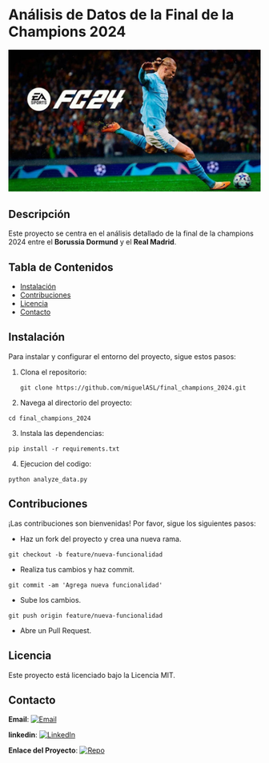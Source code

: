 # Análisis de Datos de la Final de la Champions 2024
![Portada](Portada.jpg)

## Descripción

Este proyecto se centra en el análisis detallado de la final de la champions 2024 entre el **Borussia Dormund** y el **Real Madrid**.

## Tabla de Contenidos

- [Instalación](#instalación)
- [Contribuciones](#contribuciones)
- [Licencia](#licencia)
- [Contacto](#contacto)

## Instalación
Para instalar y configurar el entorno del proyecto, sigue estos pasos:

1. Clona el repositorio:
   ```
   git clone https://github.com/miguelASL/final_champions_2024.git
2. Navega al directorio del proyecto:
```
cd final_champions_2024
```
3. Instala las dependencias:
```
pip install -r requirements.txt
```
4. Ejecucion del codigo:
```
python analyze_data.py
```

## Contribuciones
¡Las contribuciones son bienvenidas! Por favor, sigue los siguientes pasos:

- Haz un fork del proyecto y crea una nueva rama.
```
git checkout -b feature/nueva-funcionalidad
```
- Realiza tus cambios y haz commit.
```
git commit -am 'Agrega nueva funcionalidad'
```
- Sube los cambios.
```
git push origin feature/nueva-funcionalidad
```
- Abre un Pull Request.

## Licencia

Este proyecto está licenciado bajo la Licencia MIT.

## Contacto

**Email**: [![Email](https://img.shields.io/badge/Email-D14836?logo=gmail&logoColor=white)](mailto:msarmientolevy@gmail.com)

**linkedin**: [![LinkedIn](https://img.shields.io/badge/LinkedIn-%230077B5.svg?logo=linkedin&logoColor=white)](https://www.linkedin.com/in/miguel-sarmiento-)

**Enlace del Proyecto**: [![Repo](https://img.shields.io/badge/Repository-%23121011.svg?logo=github&logoColor=white)](https://github.com/miguelASL/final_champions_2024)
